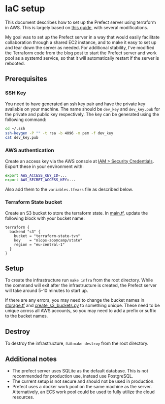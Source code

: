 # IaC setup

This document describes how to set up the Prefect server using terraform in AWS.
This is largely based on [this guide](https://medium.com/@kelvingakuo/self-hosting-prefect-on-aws-ec2-managed-via-terraform-and-prefect-yaml-53f2795f6e4c),
with several modifications.

My goal was to set up the Prefect server in a way that would easily facilitate collaboration through a shared EC2 instance,
and to make it easy to set up and tear down the server as needed. For additional stability, I've modified the Terraform code from the
blog post to start the Prefect server and work pool as a systemd service, so that it will automatically restart if the server is rebooted.

## Prerequisites

### SSH Key

You need to have generated an ssh key pair and have the private key available on your machine.
The name should be `dev_key` and `dev_key.pub` for the private and public key respectively.
The key can be generated using the following command:

```bash
cd ~/.ssh
ssh-keygen -P "" -t rsa -b 4096 -m pem -f dev_key
cat dev_key.pub
```

### AWS authentication

Create an access key via the AWS console at [IAM > Security Credentials](https://us-east-1.console.aws.amazon.com/iam/home#/security_credentials).
Export these in your environment with:

```bash
export AWS_ACCESS_KEY_ID=...
export AWS_SECRET_ACCESS_KEY=...
```

Also add them to the `variables.tfvars` file as described below.

### Terraform State bucket

Create an S3 bucket to store the terraform state. In [main.tf](./main.tf), update the following block with your bucket name:

```hcl
terraform {
  backend "s3" {
    bucket = "terraform-state-tvn"
    key    = "mlops-zoomcamp/state"
    region = "eu-central-1"
  }
}
```

## Setup

To create the infrastructure run `make infra` from the root directory. While the command will exit after the infrastructure is created,
the Prefect server will take around 5-10 minutes to start up.

If there are any errors, you may need to change the bucket names in [storage.tf](./storage.tf) and [create_s3_buckets.py](../genre_classifier/blocks/create_s3_buckets.py) to something unique.
These need to be unique across all AWS accounts, so you may need to add a prefix or suffix to the bucket names.

## Destroy

To destroy the infrastructure, run `make destroy` from the root directory.

## Additional notes

- The prefect server uses SQLite as the default database. This is not recommended for production use, instead use PostgreSQL.
- The current setup is not secure and should not be used in production.
- Prefect uses a docker work pool on the same machine as the server. Alternatively, an ECS work pool could be used to fully utilize the cloud resources.
